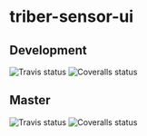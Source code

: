 # triber-sensor-ui
## Development
![Travis status](https://img.shields.io/travis/triberraar/triber-sensor-ui/develop.svg)
![Coveralls status](https://img.shields.io/coveralls/triberraar/triber-sensor-ui/develop.svg)
## Master
![Travis status](https://img.shields.io/travis/triberraar/triber-sensor-ui/master.svg)
![Coveralls status](https://img.shields.io/coveralls/triberraar/triber-sensor-ui/master.svg)